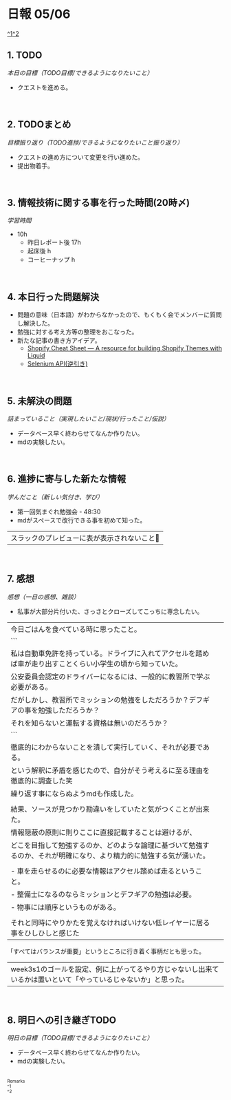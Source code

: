 # 日報 05/06
[^1](#remarks)[^2](#remarks)


## 1. TODO
*本日の目標（TODO目標/できるようになりたいこと）*

  - クエストを進める。


<br>

## 2. TODOまとめ
*目標振り返り（TODO進捗/できるようになりたいこと振り返り）*

  - クエストの進め方について変更を行い進めた。
  - 提出物着手。

<br>


## 3. 情報技術に関する事を行った時間(20時〆)

*学習時間*

  - 10h
    - 昨日レポート後 17h
    - 起床後 h
    - コーヒーナップ h


<br>


## 4. 本日行った問題解決

  - 問題の意味（日本語）がわからなかったので、もくもく会でメンバーに質問し解決した。
  - 勉強に対する考え方等の整理をおこなった。
  - 新たな記事の書き方アイデア。
    - [Shopify Cheat Sheet — A resource for building Shopify Themes with Liquid](https://www.shopify.com/partners/shopify-cheat-sheet)
    - [Selenium API(逆引き)](https://www.seleniumqref.com/api/webdriver_gyaku.html)
  


<br>


## 5. 未解決の問題
*詰まっていること（実現したいこと/現状/行ったこと/仮説）*

  - データベース早く終わらせてなんか作りたい。
  - mdの実験したい。


<br>


## 6. 進捗に寄与した新たな情報
*学んだこと（新しい気付き、学び）*

  - 第一回気まぐれ勉強会 - 48:30
  - mdがスペースで改行できる事を初めて知った。

  ||
  |-|
  |スラックのプレビューに表が表示されないこと🍑|


<br>

## 7. 感想
*感想（一日の感想、雑談）*

  - 私事が大部分片付いた、さっさとクローズしてこっちに専念したい。

  |||
  |-|-|
  |   今日ごはんを食べている時に思ったこと。<br> |
  | ``` |
  | 私は自動車免許を持っている。ドライブに入れてアクセルを踏めば車が走り出すことくらい小学生の頃から知っていた。 |
  | 公安委員会認定のドライバーになるには、一般的に教習所で学ぶ必要がある。 |
  | だがしかし、教習所でミッションの勉強をしただろうか？デフギアの事を勉強しただろうか？ |
  | それを知らないと運転する資格は無いのだろうか？ |
  | ``` |
  | 徹底的にわからないことを潰して実行していく、それが必要である。<br> |
  | という解釈に矛盾を感じたので、自分がそう考えるに至る理由を徹底的に調査した笑<br> |
  | 繰り返す事にならぬようmdも作成した。<br> |
|  |
  | 結果、ソースが見つかり勘違いをしていたと気がつくことが出来た。<br> |
  | 情報隠蔽の原則に則りここに直接記載することは避けるが、<br> |
  | どこを目指して勉強するのか、どのような論理に基づいて勉強するのか、それが明確になり、より精力的に勉強する気が湧いた。<br> |
|  |
  | - 車を走らせるのに必要な情報はアクセル踏めば走るということ。<br> |
  | - 整備士になるのならミッションとデフギアの勉強は必要。<br> |
  | - 物事には順序というものがある。<br> |
|  |
  | それと同時にやりかたを覚えなければいけない低レイヤーに居る事をひしひしと感じた<br> |

「すべてはバランスが重要」というところに行き着く事柄だとも思った。<br>

||
| - |
  | week3s1のゴールを設定、例に上がってるやり方じゃないし出来ているかは置いといて「やっているじゃないか」と思った。<br> |

<!-- いつの間にか周りに流されて、他人の評価に依存して努力することが、あたかも良い事かのように考えてしまっていた。 -->
<!-- 他人はあなたのために存在するのではない。当然あなたには興味が無いし、必要があれば裏切る、あなたもそうするだろう。 -->
<!-- あなたはあなたの意見を持っている。私は私の意見を持っている。そのうえで、お互いがお互いの意見を尊重し合い -->
<!-- 前進できる事こそ、真に「良好な人間関係」と呼ばれるものだと思う。 -->
<!-- 他者と会話をし、信頼関係を構築することは大いに重要だと思う。 -->
<!-- 他人が見ているから頑張ろうは違う。会話禁止なのであれば本来質問もできないはずである。 -->
<!-- その場のノリでルールを決める「グレーゾーン」なんかは最悪、 -->
<!-- その人はその人で意見があってルールを確認し参加しているのに、その場のその人の意見を押し付けることになるからである。 -->
<!--  -->
<!-- この意見から必要なグループは喋れるグループであると主張しているが、押し付ける事はしない -->
<!-- あなたはあなたの意見、私は私の意見、それで良い -->
<!--  -->

<br>


## 8. 明日への引き継ぎTODO
*明日の目標（TODO目標/できるようになりたいこと）*

  - データベース早く終わらせてなんか作りたい。
  - mdの実験したい。


<br>


<span id="remarks" style="font-size:x-small">
  Remarks<br>
  ^1 <br>
  ^2 <br>
</span>


<br>

